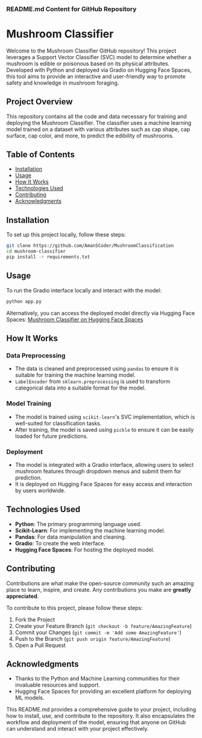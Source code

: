 ### README.md Content for GitHub Repository


# Mushroom Classifier

Welcome to the Mushroom Classifier GitHub repository! This project leverages a Support Vector Classifier (SVC) model to determine whether a mushroom is edible or poisonous based on its physical attributes. Developed with Python and deployed via Gradio on Hugging Face Spaces, this tool aims to provide an interactive and user-friendly way to promote safety and knowledge in mushroom foraging.

## Project Overview

This repository contains all the code and data necessary for training and deploying the Mushroom Classifier. The classifier uses a machine learning model trained on a dataset with various attributes such as cap shape, cap surface, cap color, and more, to predict the edibility of mushrooms.

## Table of Contents

- [Installation](#installation)
- [Usage](#usage)
- [How It Works](#how-it-works)
- [Technologies Used](#technologies-used)
- [Contributing](#contributing)
- [Acknowledgments](#acknowledgments)

## Installation

To set up this project locally, follow these steps:

```bash
git clone https://github.com/AmanSCoder/MushroomClassification
cd mushroom-classifier
pip install -r requirements.txt
```

## Usage

To run the Gradio interface locally and interact with the model:

```bash
python app.py
```

Alternatively, you can access the deployed model directly via Hugging Face Spaces:
[Mushroom Classifier on Hugging Face Spaces](https://huggingface.co/spaces/amanscoder/mushroomClassification)

## How It Works

### Data Preprocessing

- The data is cleaned and preprocessed using `pandas` to ensure it is suitable for training the machine learning model.
- `LabelEncoder` from `sklearn.preprocessing` is used to transform categorical data into a suitable format for the model.

### Model Training

- The model is trained using `scikit-learn`'s SVC implementation, which is well-suited for classification tasks.
- After training, the model is saved using `pickle` to ensure it can be easily loaded for future predictions.

### Deployment

- The model is integrated with a Gradio interface, allowing users to select mushroom features through dropdown menus and submit them for prediction.
- It is deployed on Hugging Face Spaces for easy access and interaction by users worldwide.

## Technologies Used

- **Python**: The primary programming language used.
- **Scikit-Learn**: For implementing the machine learning model.
- **Pandas**: For data manipulation and cleaning.
- **Gradio**: To create the web interface.
- **Hugging Face Spaces**: For hosting the deployed model.

## Contributing

Contributions are what make the open-source community such an amazing place to learn, inspire, and create. Any contributions you make are **greatly appreciated**.

To contribute to this project, please follow these steps:

1. Fork the Project
2. Create your Feature Branch (`git checkout -b feature/AmazingFeature`)
3. Commit your Changes (`git commit -m 'Add some AmazingFeature'`)
4. Push to the Branch (`git push origin feature/AmazingFeature`)
5. Open a Pull Request

## Acknowledgments

- Thanks to the Python and Machine Learning communities for their invaluable resources and support.
- Hugging Face Spaces for providing an excellent platform for deploying ML models.


This README.md provides a comprehensive guide to your project, including how to install, use, and contribute to the repository. It also encapsulates the workflow and deployment of the model, ensuring that anyone on GitHub can understand and interact with your project effectively.  





























































